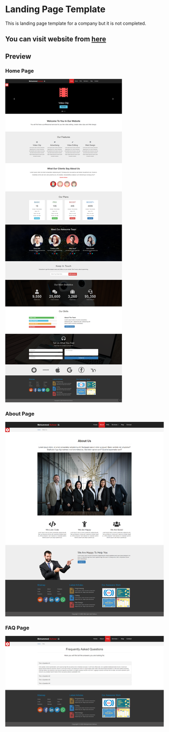 # Landing Page Template
This is landing page template for a company but it is not completed.

## You can visit website from [here](https://ebrahemko2.github.io/Landing-Page-Template/ "Landing Page Template")

## Preview
### Home Page
![Home Page](https://github.com/ebrahemko2/Landing-Page-Template/blob/master/screenshots/page1.png "Home page")

### About Page
![About Page](https://github.com/ebrahemko2/Landing-Page-Template/blob/master/screenshots/page2.png "About Page")

### FAQ Page
![FAQ Page](https://github.com/ebrahemko2/Landing-Page-Template/blob/master/screenshots/page3.png "FAQ Page")
